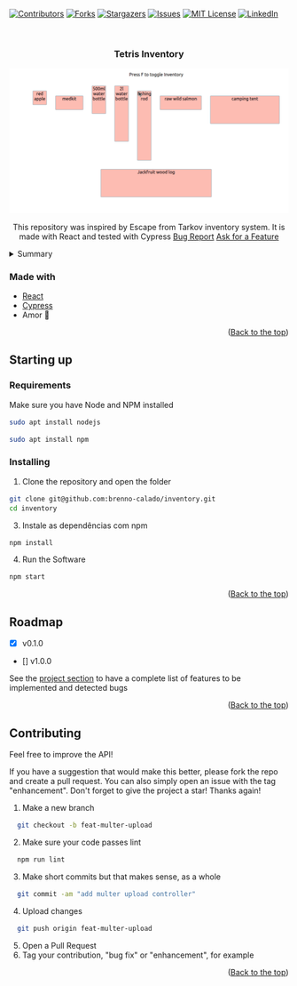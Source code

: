 <div id="top"></div>

[![Contributors][contributors-shield]][contributors-url]
[![Forks][forks-shield]][forks-url]
[![Stargazers][stars-shield]][stars-url]
[![Issues][issues-shield]][issues-url]
[![MIT License][license-shield]][license-url]
[![LinkedIn][linkedin-shield]][linkedin-url]


<br />
<div align="center">

<h3 align="center">Tetris Inventory</h3>

  ![Inventory demonstration](/public/demo.gif)
  <p align="center">
    This repository was inspired by Escape from Tarkov inventory system. It is made with React and tested with Cypress
    <a href="https://github.com/brenno-calado/inventory/issues">Bug Report</a>
    <a href="https://github.com/brenno-calado/inventory/issues">Ask for a Feature</a>
  </p>
</div>



<details>
  <summary>Summary</summary>
  <ol>
    <li>
      <ul>
        <li><a href="#made-with">Made with</a></li>
      </ul>
    </li>
    <li>
      <a href="#starting up">Starting up</a>
      <ul>
        <li><a href="#requirements">Requirements</a></li>
        <li><a href="#installing">Installing</a></li>
      </ul>
    </li>
    <li><a href="#roadmap">Roadmap</a></li>
    <li><a href="#Contributing">Contributing</a></li>
  </ol>
</details>



### Made with

* [React](https://pt-br.reactjs.org/)
* [Cypress](https://www.cypress.io/)
* Amor :purple_heart:


<p align="right">(<a href="#top">Back to the top</a>)</p>



<!-- Starting up -->
## Starting up

### Requirements
Make sure you have Node and NPM installed

```sh
sudo apt install nodejs
```

```sh
sudo apt install npm
```


### Installing

1. Clone the repository and open the folder
  ```sh
  git clone git@github.com:brenno-calado/inventory.git
  cd inventory
  ```

3. Instale as dependências com npm
  ```sh
  npm install
  ```

4. Run the Software
  ```sh
  npm start
  ```

<p align="right">(<a href="#top">Back to the top</a>)</p>



<!-- ROADMAP -->
## Roadmap

- [x] v0.1.0
- [] v1.0.0

See the [project section](https://github.com/brenno-calado/inventory/projects) to have a complete list of features to be implemented and detected bugs

<p align="right">(<a href="#top">Back to the top</a>)</p>



<!-- Contributing -->
## Contributing

Feel free to improve the API!

If you have a suggestion that would make this better, please fork the repo and create a pull request. You can also simply open an issue with the tag "enhancement".
Don't forget to give the project a star! Thanks again!

1. Make a new branch
  ```sh
    git checkout -b feat-multer-upload
  ```
2. Make sure your code passes lint
  ```sh
    npm run lint
  ```
3. Make short commits but that makes sense, as a whole
  ```sh
    git commit -am "add multer upload controller"
  ```
4. Upload changes
  ```sh
    git push origin feat-multer-upload
  ```
5. Open a Pull Request
6. Tag your contribution, "bug fix" or "enhancement", for example

<p align="right">(<a href="#top">Back to the top</a>)</p>



<!-- MARKDOWN LINKS & IMAGES -->

[contributors-shield]: https://img.shields.io/github/contributors/brenno-calado/inventory.svg?style=for-the-badge
[contributors-url]: https://github.com/brenno-calado/inventory/graphs/contributors
[forks-shield]: https://img.shields.io/github/forks/brenno-calado/inventory.svg?style=for-the-badge
[forks-url]: https://github.com/brenno-calado/inventory/network/members
[stars-shield]: https://img.shields.io/github/stars/brenno-calado/inventory.svg?style=for-the-badge
[stars-url]: https://github.com/brenno-calado/inventory/stargazers
[issues-shield]: https://img.shields.io/github/issues/brenno-calado/inventory.svg?style=for-the-badge
[issues-url]: https://github.com/brenno-calado/inventory/issues
[license-shield]: https://img.shields.io/github/license/brenno-calado/inventory.svg?style=for-the-badge
[license-url]: https://github.com/brenno-calado/inventory/blob/main/LICENSE.txt
[linkedin-shield]: https://img.shields.io/badge/-LinkedIn-black.svg?style=for-the-badge&logo=linkedin&colorB=555
[linkedin-url]: https://linkedin.com/in/brenno-calado-vieira-de-melo-nascimento
[product-screenshot]: images/screenshot.png

